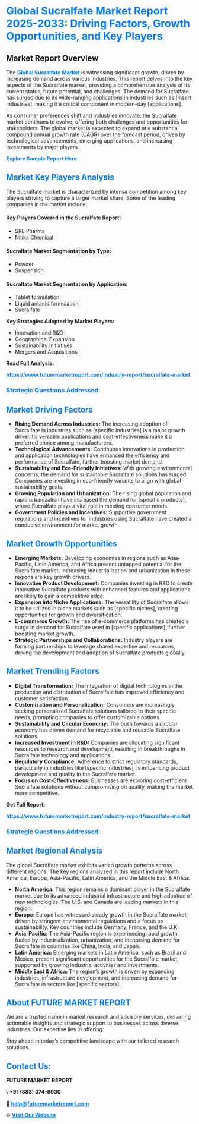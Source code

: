 <h1 style="color: #007BFF;">Global Sucralfate Market Report 2025-2033: Driving Factors, Growth Opportunities, and Key Players</h1>

<section id="overview">
<h2>Market Report Overview</h2>
<p>The <a href="https://www.futuremarketreport.com/industry-report/sucralfate-market" style="color: #007BFF; text-decoration: none;"><strong>Global Sucralfate Market</strong></a> is witnessing significant growth, driven by increasing demand across various industries. This report delves into the key aspects of the Sucralfate market, providing a comprehensive analysis of its current status, future potential, and challenges. The demand for Sucralfate has surged due to its wide-ranging applications in industries such as [insert industries], making it a critical component in modern-day [applications].</p>
<p>As consumer preferences shift and industries innovate, the Sucralfate market continues to evolve, offering both challenges and opportunities for stakeholders. The global market is expected to expand at a substantial compound annual growth rate (CAGR) over the forecast period, driven by technological advancements, emerging applications, and increasing investments by major players.</p>
</section>

<section id="overview">
<p><a href="https://www.futuremarketreport.com/request-sample/reportId=125828" style="color: #007BFF; text-decoration: none;"><strong>Explore Sample Report Here</strong></a></p>
</section>

<section id="key-players">
<h2 style="color: #007BFF;">Market Key Players Analysis</h2>
<p>The Sucralfate market is characterized by intense competition among key players striving to capture a larger market share. Some of the leading companies in the market include:</p>
<h4>Key Players Covered in the Sucralfate Report:</h4>
<ul><li>SRL Pharma</li><li>Nitika Chemical</li></ul>
<h4>Sucralfate Market Segmentation by Type:</h4>
<ul><li>Powder</li><li>Suspension</li></ul>

<h4>Sucralfate Market Segmentation by Application:</h4>
<ul><li>Tablet formulation</li><li>Liquid antacid formulation</li><li>Sucralfate</li></ul>
<p><strong>Key Strategies Adopted by Market Players:</strong></p>
<ul>
<li>Innovation and R&D</li>
<li>Geographical Expansion</li>
<li>Sustainability Initiatives</li>
<li>Mergers and Acquisitions</li>
</ul>
</section>

<section>
<p><strong>Read Full Analysis: </strong></p><a href="https://www.futuremarketreport.com/industry-report/sucralfate-market" style="color: #007BFF; text-decoration: none;"><strong>https://www.futuremarketreport.com/industry-report/sucralfate-market</strong></a>
<h3 style="color: #007BFF;">Strategic Questions Addressed:</h3>
</section>

<section id="driving-factors">
<h2 style="color: #007BFF;">Market Driving Factors</h2>
<ul>
<li><strong>Rising Demand Across Industries:</strong> The increasing adoption of Sucralfate in industries such as [specific industries] is a major growth driver. Its versatile applications and cost-effectiveness make it a preferred choice among manufacturers.</li>
<li><strong>Technological Advancements:</strong> Continuous innovations in production and application technologies have enhanced the efficiency and performance of Sucralfate, further boosting market demand.</li>
<li><strong>Sustainability and Eco-Friendly Initiatives:</strong> With growing environmental concerns, the demand for sustainable Sucralfate solutions has surged. Companies are investing in eco-friendly variants to align with global sustainability goals.</li>
<li><strong>Growing Population and Urbanization:</strong> The rising global population and rapid urbanization have increased the demand for [specific products], where Sucralfate plays a vital role in meeting consumer needs.</li>
<li><strong>Government Policies and Incentives:</strong> Supportive government regulations and incentives for industries using Sucralfate have created a conducive environment for market growth.</li>
</ul>
</section>

<section id="growth-opportunities">
<h2 style="color: #007BFF;">Market Growth Opportunities</h2>
<ul>
<li><strong>Emerging Markets:</strong> Developing economies in regions such as Asia-Pacific, Latin America, and Africa present untapped potential for the Sucralfate market. Increasing industrialization and urbanization in these regions are key growth drivers.</li>
<li><strong>Innovative Product Development:</strong> Companies investing in R&D to create innovative Sucralfate products with enhanced features and applications are likely to gain a competitive edge.</li>
<li><strong>Expansion into Niche Applications:</strong> The versatility of Sucralfate allows it to be utilized in niche markets such as [specific niches], creating opportunities for growth and diversification.</li>
<li><strong>E-commerce Growth:</strong> The rise of e-commerce platforms has created a surge in demand for Sucralfate used in [specific applications], further boosting market growth.</li>
<li><strong>Strategic Partnerships and Collaborations:</strong> Industry players are forming partnerships to leverage shared expertise and resources, driving the development and adoption of Sucralfate products globally.</li>
</ul>
</section>

<section id="trending-factors">
<h2 style="color: #007BFF;">Market Trending Factors</h2>
<ul>
<li><strong>Digital Transformation:</strong> The integration of digital technologies in the production and distribution of Sucralfate has improved efficiency and customer satisfaction.</li>
<li><strong>Customization and Personalization:</strong> Consumers are increasingly seeking personalized Sucralfate solutions tailored to their specific needs, prompting companies to offer customizable options.</li>
<li><strong>Sustainability and Circular Economy:</strong> The push towards a circular economy has driven demand for recyclable and reusable Sucralfate solutions.</li>
<li><strong>Increased Investment in R&D:</strong> Companies are allocating significant resources to research and development, resulting in breakthroughs in Sucralfate technology and applications.</li>
<li><strong>Regulatory Compliance:</strong> Adherence to strict regulatory standards, particularly in industries like [specific industries], is influencing product development and quality in the Sucralfate market.</li>
<li><strong>Focus on Cost-Effectiveness:</strong> Businesses are exploring cost-efficient Sucralfate solutions without compromising on quality, making the market more competitive.</li>
</ul>
</section>

<section>
<p><strong>Get Full Report: </strong></p><a href="https://www.futuremarketreport.com/industry-report/sucralfate-market" style="color: #007BFF; text-decoration: none;"><strong>https://www.futuremarketreport.com/industry-report/sucralfate-market</strong></a>
<h3 style="color: #007BFF;">Strategic Questions Addressed:</h3>
</section>


<section id="regional-analysis">
<h2 style="color: #007BFF;">Market Regional Analysis</h2>
<p>The global Sucralfate market exhibits varied growth patterns across different regions. The key regions analyzed in this report include North America, Europe, Asia-Pacific, Latin America, and the Middle East & Africa:</p>
<ul>
<li><strong>North America:</strong> This region remains a dominant player in the Sucralfate market due to its advanced industrial infrastructure and high adoption of new technologies. The U.S. and Canada are leading markets in this region.</li>
<li><strong>Europe:</strong> Europe has witnessed steady growth in the Sucralfate market, driven by stringent environmental regulations and a focus on sustainability. Key countries include Germany, France, and the U.K.</li>
<li><strong>Asia-Pacific:</strong> The Asia-Pacific region is experiencing rapid growth, fueled by industrialization, urbanization, and increasing demand for Sucralfate in countries like China, India, and Japan.</li>
<li><strong>Latin America:</strong> Emerging markets in Latin America, such as Brazil and Mexico, present significant opportunities for the Sucralfate market, supported by growing industrial activities and investments.</li>
<li><strong>Middle East & Africa:</strong> The region’s growth is driven by expanding industries, infrastructure development, and increasing demand for Sucralfate in sectors like [specific sectors].</li>
</ul>
</section>

<footer>
<h2 style="color: #007BFF;">About FUTURE MARKET REPORT</h2>
<p>We are a trusted name in market research and advisory services, delivering actionable insights and strategic support to businesses across diverse industries. Our expertise lies in offering:</p>

<p>Stay ahead in today’s competitive landscape with our tailored research solutions.</p>

<h2 style="color: #007BFF;">Contact Us:</h2>
<p><strong>FUTURE MARKET REPORT</strong></p>
<p>📞 <strong>+91 (883) 074-8030</strong></p>
<p>📧 <strong><a href="mailto:help@futuremarketreport.com" style="color: #007BFF;">help@futuremarketreport.com</a></strong></p>
<p>🌐 <strong><a href="https://www.futuremarketreport.com/" style="color: #007BFF;">Visit Our Website</a></strong></p>
</footer>